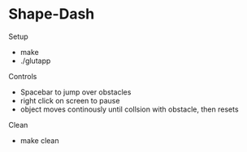 # Shape-Dash

Setup
  - make 
  -  ./glutapp  



Controls
 - Spacebar to jump over obstacles 
 - right click on screen to pause
 - object moves continously until collsion with obstacle, then resets


Clean 
  - make clean 
